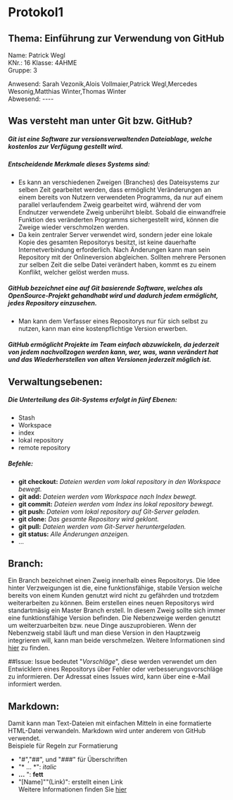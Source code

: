 # Protokol1
## Thema: Einführung zur Verwendung von GitHub

Name: Patrick Wegl  
KNr.: 16
Klasse: 4AHME  
Gruppe: 3  

Anwesend: Sarah Vezonik,Alois Vollmaier,Patrick Wegl,Mercedes Wesonig,Matthias Winter,Thomas Winter  
Abwesend: ----

## Was versteht man unter Git bzw. GitHub?
##### Git ist eine Software zur versionsverwaltenden Dateiablage, welche kostenlos zur Verfügung gestellt wird.

##### Entscheidende Merkmale dieses Systems sind:  
* Es kann an verschiedenen Zweigen (Branches) des Dateisystems zur selben Zeit gearbeitet werden, dass ermöglicht Veränderungen an einem bereits von Nutzern verwendeten Programms, da nur auf einem parallel verlaufendem Zweig gearbeitet wird, während der vom Endnutzer verwendete Zweig unberührt bleibt. Sobald die einwandfreie Funktion des veränderten Programms sichergestellt wird, können die Zweige wieder verschmolzen werden. 
* Da kein zentraler Server verwendet wird, sondern jeder eine lokale Kopie des gesamten Repositorys besitzt, ist keine dauerhafte Internetverbindung erforderlich. Nach Änderungen kann man sein Repository mit der Onlineversion abgleichen. Sollten mehrere Personen zur selben Zeit die selbe Datei verändert haben, kommt es zu einem Konflikt, welcher gelöst werden muss.

##### GitHub bezeichnet eine auf Git basierende Software, welches als OpenSource-Projekt gehandhabt wird und dadurch jedem ermöglicht, jedes Repository einzusehen.
* Man kann dem Verfasser eines Repositorys nur für sich selbst zu nutzen, kann man eine kostenpflichtige Version erwerben.
##### GitHub ermöglicht Projekte im Team einfach abzuwickeln, da jederzeit von jedem nachvollzogen werden kann, wer, was, wann verändert hat und das Wiederherstellen von alten Versionen jederzeit möglich ist.

## Verwaltungsebenen:
##### Die Unterteilung des Git-Systems erfolgt in fünf Ebenen:
* Stash  
* Workspace  
* index  
* lokal repository  
* remote repository  

##### Befehle:
* **git checkout:** _Dateien werden vom lokal repository in den Workspace bewegt._
* **git add:** _Dateien werden vom Workspace nach Index bewegt._
* **git commit:** _Dateien werden vom Index ins lokal repository bewegt._
* **git push:** _Dateien vom lokal repository auf Git-Server geladen._
* **git clone:** _Das gesamte Repository wird geklont._
* **git pull:** _Dateien werden vom Git-Server heruntergeladen._
* **git status:** _Alle Änderungen anzeigen._
* ...

## Branch:

Ein Branch bezeichnet einen Zweig innerhalb eines Repositorys. Die Idee hinter Verzweigungen ist die, eine funktionsfähige, stabile Version welche bereits von einem Kunden genutzt wird nicht zu gefährden und trotzdem weiterarbeiten zu können. Beim erstellen eines neuen Repositorys wird standartmäsig ein Master Branch erstell. In diesem Zweig sollte sich immer eine funktionsfähige Version befinden. Die Nebenzweige werden genutzt um weiterzuarbeiten bzw. neue Dinge auszuprobieren. Wenn der Nebenzweig stabil läuft und man diese Version in den Hauptzweig integrieren will, kann man beide verschmelzen.
Weitere Informationen sind [hier](https://guides.github.com/introduction/flow/) zu finden.

##Issue:
Issue bedeutet "_Vorschläge_", diese werden verwendet um den Entwicklern eines Repositorys über Fehler oder verbesserungsvorschläge zu informieren. Der Adressat eines Issues wird, kann über eine e-Mail informiert werden.

## Markdown:

Damit kann man Text-Dateien mit einfachen Mitteln in eine formatierte HTML-Datei verwandeln. Markdown wird unter anderem von GitHub verwendet.  
Beispiele für Regeln zur Formatierung  
* "#","##", und "###" für Überschriften
* "* ... *": *italic*
* **...** ": **fett**
* "[Name]""(Link)": erstellt einen Link  
Weitere Informationen finden Sie [hier](https://guides.github.com/)
